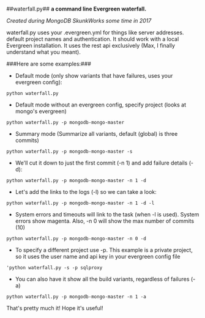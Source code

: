 ##waterfall.py##
**a command line Evergreen waterfall.**


*Created during MongoDB SkunkWorks some time in 2017*


waterfall.py uses your .evergreen.yml for things like server addresses. default project names and authentication. It should work with a local Evergreen installation. It uses the rest api exclusively (Max, I finally understand what you meant).


###Here are some examples:###


- Default mode (only show variants that have failures, uses your evergreen config):
~~~~
python waterfall.py
~~~~
- Default mode without an evergreen config, specify project (looks at mongo's evergreen)
~~~~
python waterfall.py -p mongodb-mongo-master
~~~~
- Summary mode (Summarize all variants, default (global) is three commits)
~~~~
python waterfall.py -p mongodb-mongo-master -s
~~~~
- We'll cut it down to just the first commit (-n 1) and add failure details (-d):
~~~~
python waterfall.py -p mongodb-mongo-master -n 1 -d
~~~~
- Let's add the links to the logs (-l)  so we can take a look:
~~~~
python waterfall.py -p mongodb-mongo-master -n 1 -d -l
~~~~
- System errors and timeouts will link to the task (when -l is used). System errors show magenta. Also, -n 0 will show the max number of commits (10)
~~~~
python waterfall.py -p mongodb-mongo-master -n 0 -d
~~~~
- To specify a different project use -p. This example is a private project, so it uses the user name and api key in your evergreen config file
~~~~
'python waterfall.py -s -p sqlproxy
~~~~
- You can also have it show all the build variants, regardless of failures (-a)
~~~~
python waterfall.py -p mongodb-mongo-master -n 1 -a
~~~~


That's pretty much it! Hope it's useful!

